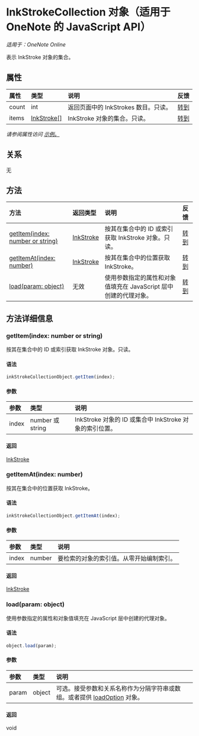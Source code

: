 # <a name="inkstrokecollection-object-(javascript-api-for-onenote)"></a>InkStrokeCollection 对象（适用于 OneNote 的 JavaScript API）

_适用于：OneNote Online_   


表示 InkStroke 对象的集合。

## <a name="properties"></a>属性

| 属性     | 类型   |说明|反馈|
|:---------------|:--------|:----------|:-------|
|count|int|返回页面中的 InkStrokes 数目。只读。|[转到](https://github.com/OfficeDev/office-js-docs/issues/new?title=OneNote-inkStrokeCollection-count)|
|items|[InkStroke[]](inkstroke.md)|InkStroke 对象的集合。只读。|[转到](https://github.com/OfficeDev/office-js-docs/issues/new?title=OneNote-inkStrokeCollection-items)|

_请参阅属性访问 [示例。](#property-access-examples)_

## <a name="relationships"></a>关系
无


## <a name="methods"></a>方法

| 方法           | 返回类型    |说明| 反馈|
|:---------------|:--------|:----------|:-------|
|[getItem(index: number or string)](#getitemindex-number-or-string)|[InkStroke](inkstroke.md)|按其在集合中的 ID 或索引获取 InkStroke 对象。只读。|[转到](https://github.com/OfficeDev/office-js-docs/issues/new?title=OneNote-inkStrokeCollection-getItem)|
|[getItemAt(index: number)](#getitematindex-number)|[InkStroke](inkstroke.md)|按其在集合中的位置获取 InkStroke。|[转到](https://github.com/OfficeDev/office-js-docs/issues/new?title=OneNote-inkStrokeCollection-getItemAt)|
|[load(param: object)](#loadparam-object)|无效|使用参数指定的属性和对象值填充在 JavaScript 层中创建的代理对象。|[转到](https://github.com/OfficeDev/office-js-docs/issues/new?title=OneNote-inkStrokeCollection-load)|

## <a name="method-details"></a>方法详细信息


### <a name="getitem(index:-number-or-string)"></a>getItem(index: number or string)
按其在集合中的 ID 或索引获取 InkStroke 对象。只读。

#### <a name="syntax"></a>语法
```js
inkStrokeCollectionObject.getItem(index);
```

#### <a name="parameters"></a>参数
| 参数    | 类型   |说明|
|:---------------|:--------|:----------|
|index|number 或 string|InkStroke 对象的 ID 或集合中 InkStroke 对象的索引位置。|

#### <a name="returns"></a>返回
[InkStroke](inkstroke.md)

### <a name="getitemat(index:-number)"></a>getItemAt(index: number)
按其在集合中的位置获取 InkStroke。

#### <a name="syntax"></a>语法
```js
inkStrokeCollectionObject.getItemAt(index);
```

#### <a name="parameters"></a>参数
| 参数    | 类型   |说明|
|:---------------|:--------|:----------|
|index|number|要检索的对象的索引值。从零开始编制索引。|

#### <a name="returns"></a>返回
[InkStroke](inkstroke.md)

### <a name="load(param:-object)"></a>load(param: object)
使用参数指定的属性和对象值填充在 JavaScript 层中创建的代理对象。

#### <a name="syntax"></a>语法
```js
object.load(param);
```

#### <a name="parameters"></a>参数
| 参数    | 类型   |说明|
|:---------------|:--------|:----------|
|param|object|可选。接受参数和关系名称作为分隔字符串或数组。或者提供 [loadOption](loadoption.md) 对象。|

#### <a name="returns"></a>返回
void
